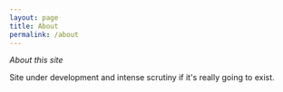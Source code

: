 ```yaml
---
layout: page
title: About
permalink: /about
---
```


*About this site*

Site under development and intense scrutiny if it's really going to exist.
